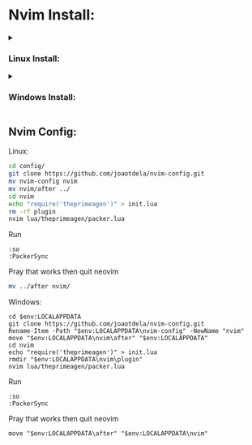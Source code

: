 # Nvim Install:

<details>
  <summary><h3>Linux Install:</h3></summary>

1. Install Nvim Packer:<br/>
   <pre><code>git clone --depth 1 https://github.com/wbthomason/packer.nvim ~/.local/share/nvim/site/pack/packer/start/packer.nvim</code></pre> 

2. Install Nvim 0.9.4v:<br/> 
   2.1 Download in dir Download [nvim.appimage](https://github.com/neovim/neovim/releases/download/v0.9.4/nvim.appimage) <br>
   2.2 Run: <br/>
   <pre><code>chmod u+x nvim.appimage
sudo mv nvim.appimage /usr/bin/nvim</code></pre>

3. Install Ripgrep:<br/>
   <pre><code>sudo apt install ripgrep</code></pre> 

4. Custom Terminal (Theme/Image Background):<br/>
   <pre><code>sudo apt install tilix</code></pre> 

</details>

<details>
  <summary><h3>Windows Install:</h3></summary>
Obs: Run on PowerShell

1. Install Nvim Packer:<br/>
   <pre><code>git clone https://github.com/wbthomason/packer.nvim "$env:LOCALAPPDATA\nvim-data\site\pack\packer\start\packer.nvim"</code></pre> 
   For more details, refer to the [nvim-treesitter Windows support page](https://github.com/nvim-treesitter/nvim-treesitter/wiki/Windows-support).

2. Install Chocolatey:<br/>
   <pre><code>Set-ExecutionPolicy Bypass -Scope Process -Force; [System.Net.ServicePointManager]::SecurityProtocol = [System.Net.ServicePointManager]::SecurityProtocol -bor 3072; iex ((New-Object System.Net.WebClient).DownloadString('https://community.chocolatey.org/install.ps1'))</code></pre>

3. Install Nvim 0.9.4v:<br/>
   <pre><code>choco install neovim --version=0.9.4</code></pre>

4. Install LLVM (Clang):<br/>
   <pre><code>choco install llvm</code></pre>

5. Install Ripgrep:<br/>
   <pre><code>choco install ripgrep</code></pre>

</details>

## Nvim Config:
Linux:
~~~bash
cd config/
git clone https://github.com/joaotdela/nvim-config.git
mv nvim-config nvim
mv nvim/after ../
cd nvim
echo "require('theprimeagen')" > init.lua
rm -rf plugin
nvim lua/theprimeagen/packer.lua
~~~
Run
~~~nvim
:so
:PackerSync
~~~
Pray that works 
then
quit neovim
~~~bash
mv ../after nvim/
~~~
Windows:
~~~cli
cd $env:LOCALAPPDATA
git clone https://github.com/joaotdela/nvim-config.git
Rename-Item -Path "$env:LOCALAPPDATA\nvim-config" -NewName "nvim"
move "$env:LOCALAPPDATA\nvim\after" "$env:LOCALAPPDATA"
cd nvim
echo "require('theprimeagen')" > init.lua
rmdir "$env:LOCALAPPDATA\nvim\plugin"
nvim lua/theprimeagen/packer.lua
~~~
Run
~~~nvim
:so
:PackerSync
~~~
Pray that works 
then
quit neovim
~~~cli
move "$env:LOCALAPPDATA\after" "$env:LOCALAPPDATA\nvim" 
~~~

